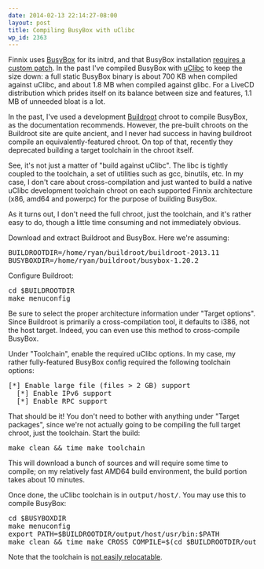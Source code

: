 ```yaml
---
date: 2014-02-13 22:14:27-08:00
layout: post
title: Compiling BusyBox with uClibc
wp_id: 2363
---
```

Finnix uses [BusyBox](http://www.busybox.net/) for its initrd, and that BusyBox installation [requires a custom patch](http://bazaar.launchpad.net/~finnix/finnix/neale-initrd-pkg/view/head:/patches/busybox/busybox-1.19.4-sysmodules.patch). In the past I've compiled BusyBox with [uClibc](http://uclibc.org/) to keep the size down: a full static BusyBox binary is about 700 KB when compiled against uClibc, and about 1.8 MB when compiled against glibc. For a LiveCD distribution which prides itself on its balance between size and features, 1.1 MB of unneeded bloat is a lot.

In the past, I've used a development [Buildroot](http://buildroot.uclibc.org/) chroot to compile BusyBox, as the documentation recommends. However, the pre-built chroots on the Buildroot site are quite ancient, and I never had success in having buildroot compile an equivalently-featured chroot. On top of that, recently they deprecated building a target toolchain in the chroot itself.

See, it's not just a matter of "build against uClibc". The libc is tightly coupled to the toolchain, a set of utilities such as gcc, binutils, etc. In my case, I don't care about cross-compilation and just wanted to build a native uClibc development toolchain chroot on each supported Finnix architecture (x86, amd64 and powerpc) for the purpose of building BusyBox.

As it turns out, I don't need the full chroot, just the toolchain, and it's rather easy to do, though a little time consuming and not immediately obvious.

Download and extract Buildroot and BusyBox. Here we're assuming:

<pre>BUILDROOTDIR=/home/ryan/buildroot/buildroot-2013.11
BUSYBOXDIR=/home/ryan/buildroot/busybox-1.20.2
</pre>

Configure Buildroot:

<pre>cd $BUILDROOTDIR
make menuconfig
</pre>

Be sure to select the proper architecture information under "Target options". Since Buildroot is primarily a cross-compilation tool, it defaults to i386, not the host target. Indeed, you can even use this method to cross-compile BusyBox.

Under "Toolchain", enable the required uClibc options. In my case, my rather fully-featured BusyBox config required the following toolchain options:

<pre>[*] Enable large file (files > 2 GB) support
  [*] Enable IPv6 support
  [*] Enable RPC support
</pre>

That should be it! You don't need to bother with anything under "Target packages", since we're not actually going to be compiling the full target chroot, just the toolchain. Start the build:

<pre>make clean && time make toolchain
</pre>

This will download a bunch of sources and will require some time to compile; on my relatively fast AMD64 build environment, the build portion takes about 10 minutes.

Once done, the uClibc toolchain is in <tt>output/host/</tt>. You may use this to compile BusyBox:

<pre>cd $BUSYBOXDIR
make menuconfig
export PATH=$BUILDROOTDIR/output/host/usr/bin:$PATH
make clean && time make CROSS_COMPILE=$(cd $BUILDROOTDIR/output/host/usr && ls -d -1 *-buildroot-linux-uclibc)- busybox
</pre>

Note that the toolchain is [not easily relocatable](http://buildroot.uclibc.org/downloads/manual/manual.chunked/ch05.html#_using_the_generated_toolchain_outside_buildroot).

